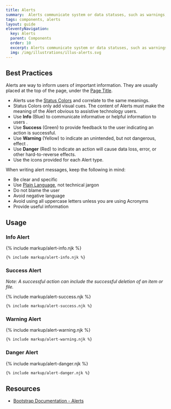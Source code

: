 ```yaml
---
title: Alerts
summary:  Alerts communicate system or data statuses, such as warnings, to users.
tags: components, alerts
layout: guide
eleventyNavigation:
  key: Alerts
  parent: Components
  order: 10
  excerpt: Alerts communicate system or data statuses, such as warnings, to users.
  img: /img/illustrations/illus-alerts.svg
---
```


## Best Practices

Alerts are way to inform users of important information. They are usually placed at the top of the page, under the [Page Title](/components/page-title/).

- Alerts use the [Status Colors](/theming/color) and correlate to the same meanings.
- Status Colors only add visual cues. The content of Alerts must make the meaning of the Alert obvious to assistive technology users.
- Use **Info** (Blue) to communicate informative or helpful information to users    .
- Use **Success** (Green) to provide feedback to the user indicating an action is successful.
- Use **Warning** (Yellow) to indicate an unintended, but not dangerous, effect .   
- Use **Danger** (Red) to indicate an action will cause data loss, error, or other hard-to-reverse effects.
- Use the icons provided for each Alert type.

When writing alert messages, keep the following in mind:

- Be clear and specific
- Use <a href="https://plainlanguage.gov/" target="_blank">Plain Language</a>, not technical jargon
- Do not blame the user
- Avoid negative language
- Avoid using all uppercase letters unless you are using Acronyms
- Provide useful information


## Usage

### Info Alert

{% include markup/alert-info.njk %}

``` html
{% include markup/alert-info.njk %}
```

### Success Alert

_Note: A successful action can include the successful deletion of an item or file._

{% include markup/alert-success.njk %}

``` html
{% include markup/alert-success.njk %}
```

### Warning Alert

{% include markup/alert-warning.njk %}

``` html
{% include markup/alert-warning.njk %}
```

### Danger Alert

{% include markup/alert-danger.njk %}

``` html
{% include markup/alert-danger.njk %}
```

## Resources
* <a href="https://getbootstrap.com/docs/4.5/components/alerts/" target="_blank">Bootstrap Documentation - Alerts</a>
